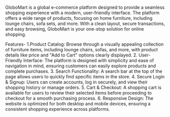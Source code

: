 GloboMart is a global e-commerce platform designed to provide a seamless shopping experience with a modern, user-friendly interface. The platform offers a wide range of products, focusing on home furniture, including lounge chairs, sofa sets, and more. With a clean layout, secure transactions, and easy browsing, GloboMart is your one-stop solution for online shopping.

Features-
1.Product Catalog: Browse through a visually appealing collection of furniture items, including lounge chairs, sofas, and more, with product details like price and "Add to Cart" options clearly displayed.
2. User-Friendly Interface: The platform is designed with simplicity and ease of navigation in mind, ensuring customers can easily explore products and complete purchases.
3. Search Functionality: A search bar at the top of the page allows users to quickly find specific items in the store.
4. Secure Login & Signup: Users can create accounts, log in securely, and view their shopping history or manage orders.
5. Cart & Checkout: A shopping cart is available for users to review their selected items before proceeding to checkout for a smooth purchasing process.
6. Responsive Design: The website is optimized for both desktop and mobile devices, ensuring a consistent shopping experience across platforms.

